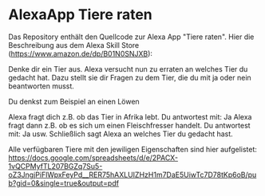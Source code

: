 # AlexaApp Tiere raten

Das Repository enthält den Quellcode zur Alexa App "Tiere raten".
Hier die Beschreibung aus dem Alexa Skill Store (https://www.amazon.de/dp/B01N0SNJXB):

Denke dir ein Tier aus. Alexa versucht nun zu erraten an welches Tier du gedacht hat. Dazu stellt sie dir Fragen zu dem Tier, die du mit ja oder nein beantworten musst.

Du denkst zum Beispiel an einen Löwen

Alexa fragt dich z.B. ob das Tier in Afrika lebt. Du antwortest mit: Ja
Alexa fragt dann z.B. ob es sich um einen Fleischfresser handelt. Du antwortest mit: Ja
usw.
Schließlich sagt Alexa an welches Tier du gedacht hast.

Alle verfügbaren Tiere mit den jewiligen Eigenschaften sind hier aufgelistet:
https://docs.google.com/spreadsheets/d/e/2PACX-1vQCPMyfTL207BGZq7Su5-oZ3JngjPiFlWpxFeyPd__RER75hAXLUIZHzH1m7DaE5UiwTc7D78tKp6oB/pub?gid=0&single=true&output=pdf
